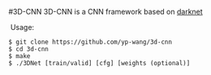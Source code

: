 #3D-CNN
  3D-CNN is a CNN framework based on [darknet](https://github.com/pjreddie/darknet)
  
  Usage:
  
	$ git clone https://github.com/yp-wang/3d-cnn
	$ cd 3d-cnn
	$ make
	$ ./3DNet [train/valid] [cfg] [weights (optional)]
